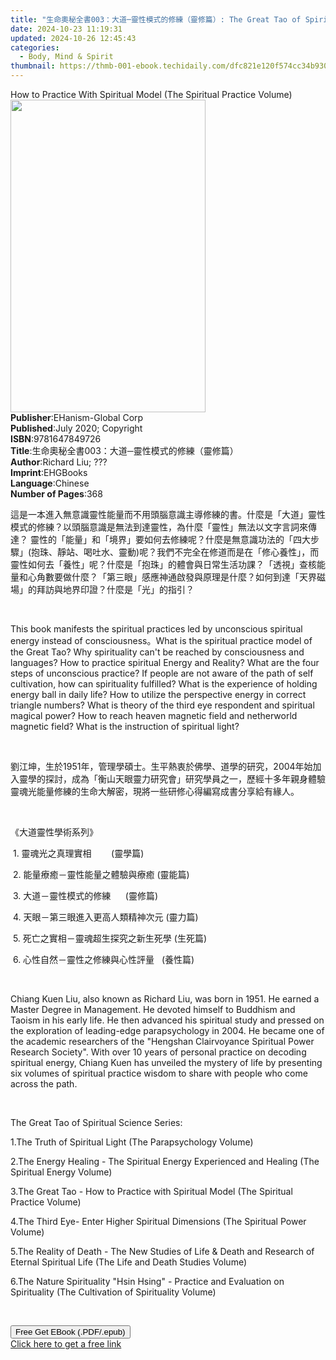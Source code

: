 ```yaml
---
title: "生命奧秘全書003：大道─靈性模式的修練（靈修篇）: The Great Tao of Spiritual Science Series 03: The Great Tao | Free Book"
date: 2024-10-23 11:19:31
updated: 2024-10-26 12:45:43
categories:
  - Body, Mind & Spirit
thumbnail: https://thmb-001-ebook.techidaily.com/dfc821e120f574cc34b93003dad9effed6361db61816233ced62e381edd319d2.jpg
---
```

<main id="book-container">
  <div class="flex flex-col">
    <div class="book-brief flex-1 py-6 px-4 sm:p-6 md:py-10 md:px-8">
      <!-- brief-->
      <div class="book-brief-main">
        How to Practice With Spiritual Model (The Spiritual Practice Volume)
      </div>
    </div>
    <div
      class="book-meta-info flex-1 grid gap-4 col-start-1 col-end-3 row-start-1 sm:mb-6 sm:grid-cols-4 lg:gap-6 lg:col-start-2 lg:row-end-6 lg:row-span-6 lg:mb-0"
    >
      <div
        class="book-meta-info-left place-content-center mt-4 p-4 text-sm leading-6 col-start-2 col-span-2 dark:text-slate-400"
      >
        <img
          class="w-full h-500 object-cover rounded-lg sm:h-255 sm:col-span-2 lg:col-span-full"
          src="https://img-001-ebook.techidaily.com/f525c9f8237da5b6fe52216fe3098a37aa9cb180197d84be4d7a5a62cdf06aaf.jpg"
          alt=""
          width="312"
          height="500"
        />
      </div>
      <div
        class="book-meta-info-right mt-2 col-start-1 row-start-2 col-span-3 self-center"
      >
        <!-- meta data  -->
        <div class="flex flex-col px-4 md:px-8">
          <div class="flex-1">
            <strong>Publisher</strong>:<span class="px-2"
              >EHanism-Global Corp</span
            >
          </div>
          <div class="flex-1">
            <strong>Published</strong>:<span class="px-2"
              >July 2020; Copyright</span
            >
          </div>
          <div class="flex-1">
            <strong>ISBN</strong>:<span class="px-2">9781647849726</span>
          </div>
          <div class="flex-1">
            <strong>Title</strong>:<span class="px-2"
              >生命奧秘全書003：大道─靈性模式的修練（靈修篇）</span
            >
          </div>
          <div class="flex-1">
            <strong>Author</strong>:<span class="px-2">Richard Liu; ???</span>
          </div>
          <div class="flex-1">
            <strong>Imprint</strong>:<span class="px-2">EHGBooks</span>
          </div>
          <div class="flex-1">
            <strong>Language</strong>:<span class="px-2">Chinese</span>
          </div>
          <div class="flex-1">
            <strong>Number of Pages</strong>:<span class="px-2">368</span>
          </div>
        </div>
      </div>
    </div>
    <div class="book-description flex-1 py-6 px-4 sm:p-6 md:py-10 md:px-8">
      <div class="book-description-main">
        <div accordion-content="" id="description">
          <p>
            這是一本進入無意識靈性能量而不用頭腦意識主導修練的書。什麼是「大道」靈性模式的修練？以頭腦意識是無法到達靈性，為什麼「靈性」無法以文字言詞來傳達？
            靈性的「能量」和「境界」要如何去修練呢？什麼是無意識功法的「四大步驟」(抱珠、靜站、喝吐水、靈動)呢？我們不完全在修道而是在「修心養性」，而靈性如何去「養性」呢？什麼是「抱珠」的體會與日常生活功課？「透視」查核能量和心角數要做什麼？「第三眼」感應神通啟發與原理是什麼？如何到達「天界磁場」的拜訪與地界印證？什麼是「光」的指引？
          </p>
          <p><br /></p>
          <p>
            This book manifests the spiritual practices led by unconscious
            spiritual energy instead of consciousness。What is the spiritual
            practice model of the Great Tao? Why spirituality can't be reached
            by consciousness and languages? How to practice spiritual Energy and
            Reality? What are the four steps of unconscious practice? If people
            are not aware of the path of self cultivation, how can spirituality
            fulfilled? What is the experience of holding energy ball in daily
            life? How to utilize the perspective energy in correct triangle
            numbers? What is theory of the third eye respondent and spiritual
            magical power? How to reach heaven magnetic field and netherworld
            magnetic field? What is the instruction of spiritual
            light?&nbsp;&nbsp;
          </p>
          <p><br /></p>
          <p>
            劉江坤，生於1951年，管理學碩士。生平熱衷於佛學、道學的研究，2004年始加入靈學的探討，成為「衡山天眼靈力研究會」研究學員之一，歷經十多年親身體驗靈魂光能量修練的生命大解密，現將一些研修心得編寫成書分享給有緣人。
          </p>
          <p><br /></p>
          <p>《大道靈性學術系列》</p>
          <p>
            &nbsp;1.
            靈魂光之真理實相&nbsp;&nbsp;&nbsp;&nbsp;&nbsp;&nbsp;&nbsp;&nbsp;(靈學篇)
          </p>
          <p>&nbsp;2. 能量療癒－靈性能量之體驗與療癒&nbsp;(靈能篇)</p>
          <p>
            &nbsp;3.
            大道－靈性模式的修練&nbsp;&nbsp;&nbsp;&nbsp;&nbsp;&nbsp;(靈修篇)
          </p>
          <p>&nbsp;4. 天眼－第三眼進入更高人類精神次元 (靈力篇)</p>
          <p>&nbsp;5. 死亡之實相－靈魂超生探究之新生死學 (生死篇)</p>
          <p>
            &nbsp;6. 心性自然－靈性之修練與心性評量&nbsp;&nbsp;&nbsp;(養性篇)
          </p>
          <p><br /></p>
          <p>
            Chiang Kuen Liu, also known as Richard Liu, was born in 1951. He
            earned a Master Degree in Management. He devoted himself to Buddhism
            and Taoism in his early life. He then advanced his spiritual study
            and pressed on the exploration of leading-edge parapsychology in
            2004. He became one of the academic researchers of the "Hengshan
            Clairvoyance Spiritual Power Research Society". With over 10 years
            of personal practice on decoding spiritual energy, Chiang Kuen has
            unveiled the mystery of life by presenting six volumes of spiritual
            practice wisdom to share with people who come across the path.&nbsp;
          </p>
          <p><br /></p>
          <p>The Great Tao of Spiritual Science Series:</p>
          <p>1.The Truth of Spiritual Light (The Parapsychology Volume)</p>
          <p>
            2.The Energy Healing - The Spiritual Energy Experienced and Healing
            (The Spiritual Energy Volume)
          </p>
          <p>
            3.The Great Tao - How to Practice with Spiritual Model (The
            Spiritual Practice Volume)
          </p>
          <p>
            4.The Third Eye- Enter Higher Spiritual Dimensions (The Spiritual
            Power Volume)
          </p>
          <p>
            5.The Reality of Death - The New Studies of Life &amp; Death and
            Research of Eternal Spiritual Life (The Life and Death Studies
            Volume)
          </p>
          <p>
            6.The Nature Spirituality "Hsin Hsing" - Practice and Evaluation on
            Spirituality (The Cultivation of Spirituality Volume)
          </p>
          <p><br /></p>
        </div>
        <div class="accordion-fader"></div>
      </div>
    </div>
    <div class="book-excerpts flex-1 py-6 px-4 sm:p-6 md:py-10 md:px-8"></div>
    <div
      class="book-about-author flex-1 py-6 px-4 sm:p-6 md:py-10 md:px-8"
    ></div>
    <div class="book-free-get flex-1 py-6 px-4 sm:p-6 md:py-10 md:px-8">
      <button
        id="btn-free-get"
        class="bg-blue-500 hover:bg-blue-700 text-white font-bold py-2 px-4 rounded"
      >
        Free Get EBook (.PDF/.epub)
      </button>
      <div id="countdown-display" class="px-2 text-lg mt-2"></div>
      <a
        id="free-link"
        class="hidden bg-blue-500 hover:bg-blue-700 text-white font-bold py-2 px-4 rounded"
        href="https://www.ebooks.com/en-us/book/210065021/003-the-great-tao-of-spiritual-science-series-03-the-great-tao/richard-liu/"
        target="_blank"
        >Click here to get a free link</a
      >
    </div>
    <script>
      let countdownTime = 0;
      let countdownInterval = null;
      document
        .getElementById('btn-free-get')
        .addEventListener('click', startCountdown);
      function startCountdown() {
        countdownTime = new Date().getTime() + 60000 * 3;
        countdownInterval = setInterval(updateCountdown, 1000);
        document.getElementById('btn-free-get').disabled = true;
        document
          .getElementById('btn-free-get')
          .classList.add('bg-gray-500', 'cursor-not-allowed');
      }
      function updateCountdown() {
        let currentTime = new Date().getTime();
        let timeLeft = countdownTime - currentTime;
        let secondsLeft = Math.floor(timeLeft / 1000);
        document.getElementById('countdown-display').innerHTML =
          `Remaining time: ${secondsLeft} seconds.`;
        if (secondsLeft <= 0) {
          clearInterval(countdownInterval);
          document.getElementById('btn-free-get').classList.add('hidden');
          document.getElementById('free-link').classList.remove('hidden');
          document.getElementById('countdown-display').innerHTML = '';
        }
      }
    </script>
  </div>
</main>
